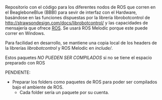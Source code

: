 Repositorio con el código para los diferentes nodos de ROS que corren en el BeagleboneBlue (BBBl) para sevir de interfaz con el Hardware, basándose en las funciones dispuestas por la librería librobotcontrol de <http://strawsondesign.com/docs/librobotcontrol/> y las capacidades de mensajería que ofrece [ROS](https://ros.org). Se usará ROS Melodic porque este puede correr en Windows.

Para facilidad en desarrollo, se mantiene una copia local de los headers de la librerías _librobotcontrol_ y ROS Melodic en _include/_.

Estos paquetes *NO PUEDEN SER COMPILADOS* si no se tiene el espacio preparado con ROS

PENDIENTE:

- Preparar los folders como paquetes de ROS para poder ser compilados bajo el ambiente de ROS.
    - Cada folder sería un paquete por su cuenta.